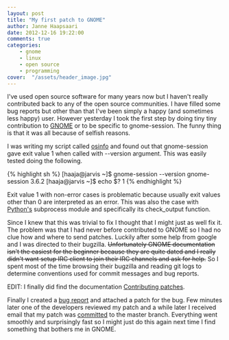 ```yaml
---
layout: post
title: "My first patch to GNOME"
author: Janne Haapsaari
date: 2012-12-16 19:22:00
comments: true
categories:
    - gnome
    - linux
    - open source
    - programming
cover:  "/assets/header_image.jpg"
---
```


I've used open source software for many years now but I haven't really
contributed back to any of the open source communities. I have filled some
bug reports but other than that I've been simply a happy (and sometimes less
happy) user. However yesterday I took the first step by doing tiny tiny
contribution to [GNOME](http://www.gnome.org) or to be specific to
gnome-session. The funny thing is that it was all because of selfish reasons.

I was writing my script called [osinfo](https://github.com/haaja/osinfo) and
found out that gnome-session gave exit value 1 when called with --version
argument. This was easily tested doing the following.

{% highlight sh %}
[haaja@jarvis ~]$ gnome-session --version
gnome-session 3.6.2
[haaja@jarvis ~]$ echo $?
1
{% endhighlight %}

Exit value 1 with non-error cases is problematic because usually exit values
other than 0 are interpreted as an error. This was also the case with
[Python's](http://www.python.org/) subprocess module and specifically its
check_output function.

Since I knew that this was trivial to fix I thought that I might just as well
fix it. The problem was that I had never before contributed to GNOME so I had
no clue how and where to send patches. Luckily after some help from google and
I was directed to their bugzilla. ~~Unfortunately GNOME documentation isn't
the easiest for the beginner because they are quite dated and I really didn't
want setup IRC client to join their IRC channels and ask for help.~~ So I
spent most of the time browsing their bugzilla and reading git logs to
determine conventions used for commit messages and bug reports.

EDIT: I finally did find the documentation
[Contributing patches](https://live.gnome.org/Git/Developers#Contributing_patches).

Finally I created a [bug report](https://bugzilla.gnome.org/show_bug.cgi?id=690273)
and attached a patch for the bug. Few minutes later one of the developers
reviewed my patch and a while later I received email that my patch was
[committed](http://git.gnome.org/browse/gnome-session/commit/?id=f18652d38f5b739dbb2086c5e6fe9629a0a49295)
to the master branch. Everything went smoothly and surprisingly fast so I
might just do this again next time I find something that bothers me in GNOME.
